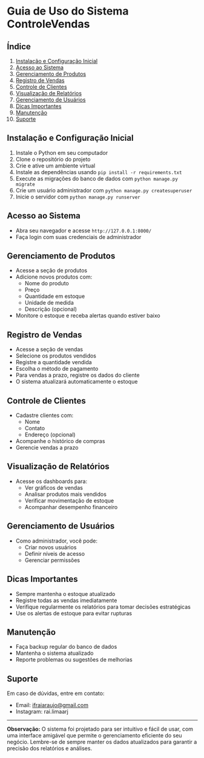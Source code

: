 # Guia de Uso do Sistema ControleVendas

## Índice
1. [Instalação e Configuração Inicial](#instalação-e-configuração-inicial)
2. [Acesso ao Sistema](#acesso-ao-sistema)
3. [Gerenciamento de Produtos](#gerenciamento-de-produtos)
4. [Registro de Vendas](#registro-de-vendas)
5. [Controle de Clientes](#controle-de-clientes)
6. [Visualização de Relatórios](#visualização-de-relatórios)
7. [Gerenciamento de Usuários](#gerenciamento-de-usuários)
8. [Dicas Importantes](#dicas-importantes)
9. [Manutenção](#manutenção)
10. [Suporte](#suporte)

## Instalação e Configuração Inicial

1. Instale o Python em seu computador
2. Clone o repositório do projeto
3. Crie e ative um ambiente virtual
4. Instale as dependências usando `pip install -r requirements.txt`
5. Execute as migrações do banco de dados com `python manage.py migrate`
6. Crie um usuário administrador com `python manage.py createsuperuser`
7. Inicie o servidor com `python manage.py runserver`

## Acesso ao Sistema

- Abra seu navegador e acesse `http://127.0.0.1:8000/`
- Faça login com suas credenciais de administrador

## Gerenciamento de Produtos

- Acesse a seção de produtos
- Adicione novos produtos com:
  - Nome do produto
  - Preço
  - Quantidade em estoque
  - Unidade de medida
  - Descrição (opcional)
- Monitore o estoque e receba alertas quando estiver baixo

## Registro de Vendas

- Acesse a seção de vendas
- Selecione os produtos vendidos
- Registre a quantidade vendida
- Escolha o método de pagamento
- Para vendas a prazo, registre os dados do cliente
- O sistema atualizará automaticamente o estoque

## Controle de Clientes

- Cadastre clientes com:
  - Nome
  - Contato
  - Endereço (opcional)
- Acompanhe o histórico de compras
- Gerencie vendas a prazo

## Visualização de Relatórios

- Acesse os dashboards para:
  - Ver gráficos de vendas
  - Analisar produtos mais vendidos
  - Verificar movimentação de estoque
  - Acompanhar desempenho financeiro

## Gerenciamento de Usuários

- Como administrador, você pode:
  - Criar novos usuários
  - Definir níveis de acesso
  - Gerenciar permissões

## Dicas Importantes

- Sempre mantenha o estoque atualizado
- Registre todas as vendas imediatamente
- Verifique regularmente os relatórios para tomar decisões estratégicas
- Use os alertas de estoque para evitar rupturas

## Manutenção

- Faça backup regular do banco de dados
- Mantenha o sistema atualizado
- Reporte problemas ou sugestões de melhorias

## Suporte

Em caso de dúvidas, entre em contato:
- Email: ifraiaraujo@gmail.com
- Instagram: rai.limaarj

---

**Observação:** O sistema foi projetado para ser intuitivo e fácil de usar, com uma interface amigável que permite o gerenciamento eficiente do seu negócio. Lembre-se de sempre manter os dados atualizados para garantir a precisão dos relatórios e análises. 